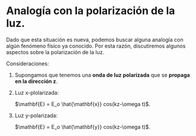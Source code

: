 # Analogía con la polarización de la luz.

Dado que esta situación es nueva, podemos buscar alguna analogía con algún fenómeno físico ya conocido. Por esta razón,  discutiremos algunos aspectos sobre la polarización de la luz.

Consideraciones:

1. Supongamos que tenemos una **onda de luz polarizada** que se **propaga en la dirección z**.
2. Luz x-plolarizada:
    
    $\mathbf{E} = E_o \hat{\mathbf{x}} cos(kz-\omega t)$.
    
3. Luz y-polarizada:
    
    $\mathbf{E} = E_o \hat{\mathbf{y}} cos(kz-\omega t)$.
